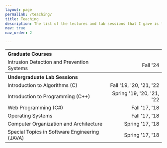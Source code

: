```yaml
---
layout: page
permalink: /teaching/
title: Teaching
description: The list of the lectures and lab sessions that I gave is listed in the below.
nav: true
nav_order: 2

---
```


<table style="width: 100%; border-collapse: collapse;">
  <tr>
    <th colspan="2" style="text-align: left;">Graduate Courses</th>
  </tr>
  <tr>
    <td style="text-align: left;">Intrusion Detection and Prevention Systems</td>
    <td style="text-align: right;">Fall '24</td>
  </tr>
  <tr>
    <th colspan="2" style="text-align: left;">Undergraduate Lab Sessions</th>
  </tr>
  <tr>
    <td style="text-align: left;">Introduction to Algorithms (C)</td>
    <td style="text-align: right;">Fall '19, '20, '21, '22</td>
  </tr>
  <tr>
    <td style="text-align: left;">Introduction to Programming (C++)</td>
    <td style="text-align: right;">Spring '19, '20, '21, '22</td>
  </tr>
  <tr>
    <td style="text-align: left;">Web Programming (C#)</td>
    <td style="text-align: right;">Fall '17, '18</td>
  </tr>
  <tr>
    <td style="text-align: left;">Operating Systems</td>
    <td style="text-align: right;">Fall '17, '18</td>
  </tr>
  <tr>
    <td style="text-align: left;">Computer Organization and Architecture</td>
    <td style="text-align: right;">Spring '17, '18</td>
  </tr>
  <tr>
    <td style="text-align: left;">Special Topics in Software Engineering (JAVA)</td>
    <td style="text-align: right;">Spring '17, '18</td>
  </tr>
</table>
